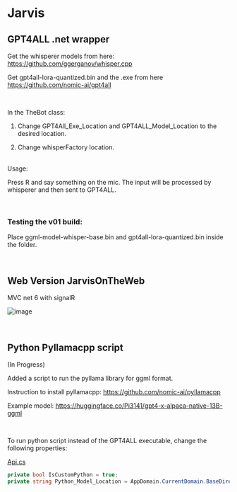# Jarvis
## GPT4ALL .net wrapper

Get the whisperer models from here: https://github.com/ggerganov/whisper.cpp

Get gpt4all-lora-quantized.bin and the .exe from here https://github.com/nomic-ai/gpt4all

<br />

In the TheBot class:

1. Change GPT4All_Exe_Location and GPT4ALL_Model_Location to the desired location.

2. Change whisperFactory location.

<br />
Usage:

Press R and say something on the mic. The input will be processed by whisperer and then sent to GPT4ALL.

<br />

### Testing the v01 build:

Place ggml-model-whisper-base.bin and gpt4all-lora-quantized.bin inside the folder. 

<br />

## Web Version JarvisOnTheWeb
MVC net 6 with signalR

![image](https://user-images.githubusercontent.com/11161818/230750328-7465d6fc-a651-4c80-bee6-0a34e51799ac.png)

<br />

## Python Pyllamacpp script

(In Progress)

Added a script to run the pyllama library for ggml format.

Instruction to install pyllamacpp: https://github.com/nomic-ai/pyllamacpp

Example model: https://huggingface.co/Pi3141/gpt4-x-alpaca-native-13B-ggml

<br/>

To run python script instead of the GPT4ALL executable, change the following properties:

[Api.cs](https://github.com/graposo1/Jarvis/blob/master/JarvisInTheWeb/Api.cs)

```csharp
private bool IsCustomPython = true;
private string Python_Model_Location = AppDomain.CurrentDomain.BaseDirectory + "ggml-model-q4_1.bin";
```



